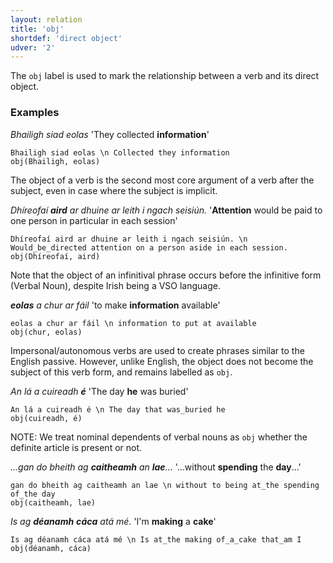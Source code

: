```yaml
---
layout: relation
title: 'obj'
shortdef: 'direct object'
udver: '2'
---
```


The `obj` label is used to mark the relationship between a verb and its direct object.


### Examples

_Bhailigh siad eolas_  'They collected <b>information</b>'

~~~ sdparse
Bhailigh siad eolas \n Collected they information
obj(Bhailigh, eolas)
~~~

The object of a verb is the second most core argument of a verb after the subject, even in case where the subject is implicit. 

_Dhíreofaí <b>aird</b> ar dhuine ar leith i ngach seisiún._  '<b>Attention</b> would be paid to one person in particular in each session'

~~~ sdparse
Dhíreofaí aird ar dhuine ar leith i ngach seisiún. \n Would_be_directed attention on a person aside in each session.
obj(Dhíreofaí, aird)
~~~

Note that the object of an infinitival phrase occurs before the infinitive form (Verbal Noun), despite Irish being a VSO language.

_<b>eolas</b> a chur ar fáil_   'to make <b>information</b> available'

~~~ sdparse
eolas a chur ar fáil \n information to put at available
obj(chur, eolas)
~~~

Impersonal/autonomous verbs are used to create phrases similar to the English passive. However, unlike English, the object does not become the subject of this verb form, and remains labelled as `obj`.

_An lá a cuireadh <b>é</b>_  'The day <b>he</b> was buried'

~~~ sdparse
An lá a cuireadh é \n The day that was_buried he
obj(cuireadh, é)
~~~

NOTE: We treat nominal dependents of verbal nouns as `obj` whether the definite article is present or not. 

_...gan do bheith ag <b>caitheamh</b> an <b>lae</b>..._  '...without <b>spending</b> the <b>day</b>...'

~~~ sdparse
gan do bheith ag caitheamh an lae \n without to being at_the spending of_the day
obj(caitheamh, lae)
~~~

_Is ag <b>déanamh</b> <b>cáca</b> atá mé._  'I'm <b>making</b> a <b>cake</b>'

~~~ sdparse
Is ag déanamh cáca atá mé \n Is at_the making of_a_cake that_am I
obj(déanamh, cáca)
~~~
